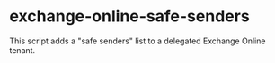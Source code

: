 # exchange-online-safe-senders
This script adds a "safe senders" list to a delegated Exchange Online tenant.
